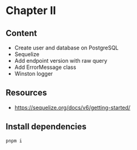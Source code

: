 # Chapter II

## Content
- Create user and database on PostgreSQL
- Sequelize
- Add endpoint version with raw query
- Add ErrorMessage class
- Winston logger

## Resources
- https://sequelize.org/docs/v6/getting-started/

## Install dependencies
```
pnpm i
```

